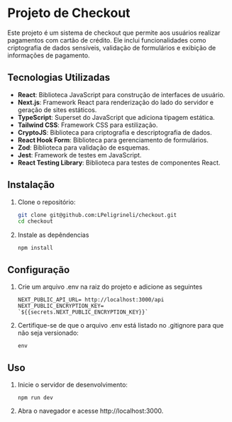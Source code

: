# Projeto de Checkout

Este projeto é um sistema de checkout que permite aos usuários realizar pagamentos com cartão de crédito. Ele inclui funcionalidades como criptografia de dados sensíveis, validação de formulários e exibição de informações de pagamento.

## Tecnologias Utilizadas

- **React**: Biblioteca JavaScript para construção de interfaces de usuário.
- **Next.js**: Framework React para renderização do lado do servidor e geração de sites estáticos.
- **TypeScript**: Superset do JavaScript que adiciona tipagem estática.
- **Tailwind CSS**: Framework CSS para estilização.
- **CryptoJS**: Biblioteca para criptografia e descriptografia de dados.
- **React Hook Form**: Biblioteca para gerenciamento de formulários.
- **Zod**: Biblioteca para validação de esquemas.
- **Jest**: Framework de testes em JavaScript.
- **React Testing Library**: Biblioteca para testes de componentes React.

## Instalação

1. Clone o repositório:
   ```bash
   git clone git@github.com:LPeligrineli/checkout.git
   cd checkout
   ```
2. Instale as depêndencias
   
    ```
    npm install
    ```

## Configuração

1. Crie um arquivo .env na raiz do projeto e adicione as seguintes
    ```
    NEXT_PUBLIC_API_URL= http://localhost:3000/api
    NEXT_PUBLIC_ENCRYPTION_KEY= `${{secrets.NEXT_PUBLIC_ENCRYPTION_KEY}}`
    ```
2. Certifique-se de que o arquivo .env está listado no .gitignore para que não seja versionado:
    ```
    env
    ```

## Uso

1. Inicie o servidor de desenvolvimento:

    ```
    npm run dev
    ```

2. Abra o navegador e acesse http://localhost:3000.

